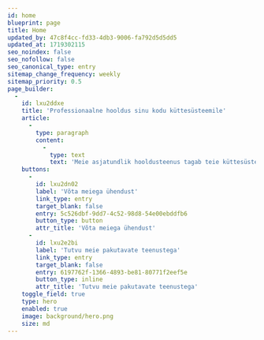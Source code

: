 ```yaml
---
id: home
blueprint: page
title: Home
updated_by: 47c8f4cc-fd33-4db3-9006-fa792d5d5dd5
updated_at: 1719302115
seo_noindex: false
seo_nofollow: false
seo_canonical_type: entry
sitemap_change_frequency: weekly
sitemap_priority: 0.5
page_builder:
  -
    id: lxu2ddxe
    title: 'Professionaalne hooldus sinu kodu küttesüsteemile'
    article:
      -
        type: paragraph
        content:
          -
            type: text
            text: 'Meie asjatundlik hooldusteenus tagab teie küttesüsteemide maksimaalse jõudluse ja vastupidavuse.'
    buttons:
      -
        id: lxu2dn02
        label: 'Võta meiega ühendust'
        link_type: entry
        target_blank: false
        entry: 5c526dbf-9dd7-4c52-98d8-54e00ebddfb6
        button_type: button
        attr_title: 'Võta meiega ühendust'
      -
        id: lxu2e2bi
        label: 'Tutvu meie pakutavate teenustega'
        link_type: entry
        target_blank: false
        entry: 6197762f-1366-4893-be81-80771f2eef5e
        button_type: inline
        attr_title: 'Tutvu meie pakutavate teenustega'
    toggle_field: true
    type: hero
    enabled: true
    image: background/hero.png
    size: md
---
```

